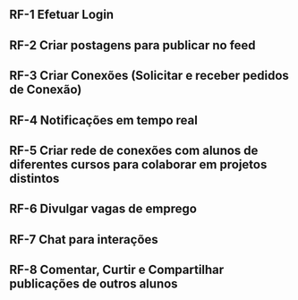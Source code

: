 ## RF-1 Efetuar Login
## RF-2 Criar postagens para publicar no feed 
## RF-3 Criar Conexões (Solicitar e receber pedidos de Conexão)
## RF-4 Notificações em tempo real
## RF-5 Criar rede de conexões com alunos de diferentes cursos para colaborar em projetos distintos
## RF-6 Divulgar vagas de emprego
## RF-7 Chat para interações
## RF-8 Comentar, Curtir e Compartilhar publicações de outros alunos
